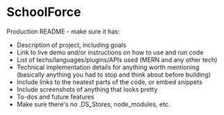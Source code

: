 # SchoolForce

Production README - make sure it has:
* Description of project, including goals
* Link to live demo and/or instructions on how to use and run code
* List of techs/languages/plugins/APIs used (MERN and any other tech)
* Technical implementation details for anything worth mentioning (basically anything you had to stop and think about before building)
* Include links to the neatest parts of the code, or embed snippets
* Include screenshots of anything that looks pretty
* To-dos and future features
* Make sure there's no .DS_Stores, node_modules, etc.
